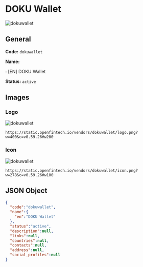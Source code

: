 
# DOKU Wallet 
![dokuwallet](https://static.openfintech.io/vendors/dokuwallet/logo.png?w=400&c=v0.59.26#w200)  

## General 
 
**Code:** `dokuwallet` 
 
**Name:** 
 
:	[EN] DOKU Wallet 
 
**Status:** `active` 
 

## Images 

### Logo 
 
![dokuwallet](https://static.openfintech.io/vendors/dokuwallet/logo.png?w=400&c=v0.59.26#w200)  

```
https://static.openfintech.io/vendors/dokuwallet/logo.png?w=400&c=v0.59.26#w200
```  

### Icon 
 
![dokuwallet](https://static.openfintech.io/vendors/dokuwallet/icon.png?w=278&c=v0.59.26#w100)  

```
https://static.openfintech.io/vendors/dokuwallet/icon.png?w=278&c=v0.59.26#w100
```  

## JSON Object 

```json
{
  "code":"dokuwallet",
  "name":{
    "en":"DOKU Wallet"
  },
  "status":"active",
  "description":null,
  "links":null,
  "countries":null,
  "contacts":null,
  "address":null,
  "social_profiles":null
}
```  
